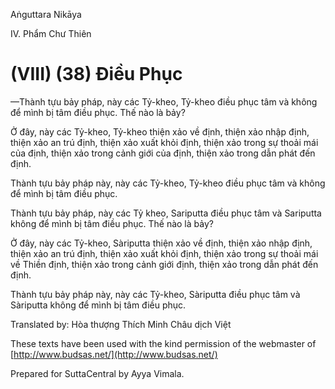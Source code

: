 Aṅguttara Nikāya

IV. Phẩm Chư Thiên

# (VIII) (38) Ðiều Phục

—Thành tựu bảy pháp, này các Tỷ-kheo, Tỷ-kheo điều phục tâm và không để mình bị tâm điều phục. Thế nào là bảy?

Ở đây, này các Tỷ-kheo, Tỷ-kheo thiện xảo về định, thiện xảo nhập định, thiện xảo an trú định, thiện xảo xuất khỏi định, thiện xảo trong sự thoải mái của định, thiện xảo trong cảnh giới của định, thiện xảo trong dẫn phát đến định.

Thành tựu bảy pháp này, này các Tỷ-kheo, Tỷ-kheo điều phục tâm và không để mình bị tâm điều phục.

Thành tựu bảy pháp, này các Tỷ kheo, Sariputta điều phục tâm và Sariputta không để mình bị tâm điều phục. Thế nào là bảy?

Ở đây, này các Tỷ-kheo, Sàriputta thiện xảo về định, thiện xảo nhập định, thiện xảo an trú định, thiện xảo xuất khỏi định, thiện xảo trong sự thoải mái về Thiền định, thiện xảo trong cảnh giới định, thiện xảo trong dẫn phát đến định.

Thành tựu bảy pháp này, này các Tỷ-kheo, Sàriputta điều phục tâm và Sàriputta không để mình bị tâm điều phục.

Translated by: Hòa thượng Thích Minh Châu dịch Việt

These texts have been used with the kind permission of the webmaster of [http://www.budsas.net/](http://www.budsas.net/)

Prepared for SuttaCentral by Ayya Vimala.